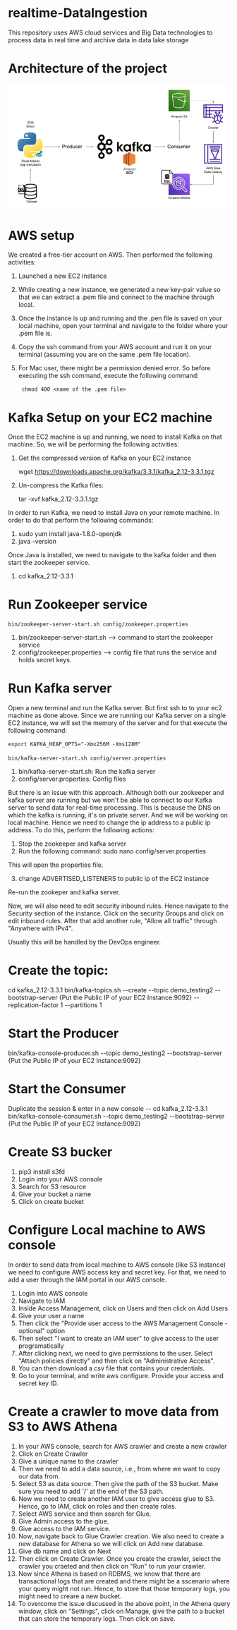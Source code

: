 # realtime-DataIngestion
This repository uses AWS cloud services and Big Data technologies to process data in real time and archive data in data lake storage 

# Architecture of the project

![Alt text](Architecture.jpg)

# AWS setup

We created a free-tier account on AWS. Then performed the following activities:

1. Launched a new EC2 instance
2. While creating a new instance, we generated a new key-pair value so that we can extract a .pem file and connect to the machine through local.
3. Once the instance is up and running and the .pen file is saved on your local machine, open your terminal and navigate to the folder where your .pem file is.
4. Copy the ssh command from your AWS account and run it on your terminal (assuming you are on the same .pem file location).
5. For Mac user, there might be a permission denied error. So before executing the ssh command, execute the following command:

        chmod 400 <name of the .pem file>

# Kafka Setup on your EC2 machine

Once the EC2 machine is up and running, we need to install Kafka on that machine. So, we will be performing the following activities:

1. Get the compressed version of Kafka on your EC2 instance

    wget https://downloads.apache.org/kafka/3.3.1/kafka_2.12-3.3.1.tgz

2. Un-compress the Kafka files:

    tar -xvf kafka_2.12-3.3.1.tgz

In order to run Kafka, we need to install Java on your remote machine. In order to do that perform the following commands:

1. sudo yum install java-1.8.0-openjdk
2. java -version

Once Java is installed, we need to navigate to the kafka folder and then start the zookeeper service.

1. cd kafka_2.12-3.3.1

# Run Zookeeper service

    bin/zookeeper-server-start.sh config/zookeeper.properties

1. bin/zookeeper-server-start.sh --> command to start the zookeeper service
2. config/zookeeper.properties --> config file that runs the service and holds secret keys.

# Run Kafka server

Open a new terminal and run the Kafka server. But first ssh to to your ec2 machine as done above. Since we are running our Kafka server on a single EC2 
instance, we will set the memory of the server and for that execute the following command:

    export KAFKA_HEAP_OPTS="-Xmx256M -Xms128M"

    bin/kafka-server-start.sh config/server.properties
1. bin/kafka-server-start.sh: Run the kafka server
2. config/server.properties: Config files

But there is an issue with this approach. Although both our zookeeper and kafka server are running but we won't be able to connect to our Kafka server to 
send data for real-time processing. This is because the DNS on which the kafka is running, it's on private server. And we will be working on local machine. Hence we need to change the ip address to a public ip address. To do this, perform the following actions:

1. Stop the zookeeper and kafka server
2. Run the following command:
    sudo nano config/server.properties

This will open the properties file.

3. change ADVERTISED_LISTENERS to public ip of the EC2 instance

Re-run the zookeper and kafka server.

Now, we will also need to edit security inbound rules. Hence navigate to the Security section of the instance. Click on the security Groups and click on edit inbound rules. After that add another rule, "Allow all traffic" through "Anywhere with IPv4".

Usually this will be handled by the DevOps engineer.

# Create the topic:

cd kafka_2.12-3.3.1
bin/kafka-topics.sh --create --topic demo_testing2 --bootstrap-server {Put the Public IP of your EC2 Instance:9092} --replication-factor 1 --partitions 1

# Start the Producer

bin/kafka-console-producer.sh --topic demo_testing2 --bootstrap-server {Put the Public IP of your EC2 Instance:9092} 

# Start the Consumer

Duplicate the session & enter in a new console --
cd kafka_2.12-3.3.1
bin/kafka-console-consumer.sh --topic demo_testing2 --bootstrap-server {Put the Public IP of your EC2 Instance:9092}

# Create S3 bucker

1. pip3 install s3fd
2. Login into your AWS console
3. Search for S3 resource
4. Give your bucket a name
5. Click on create bucket

# Configure Local machine to AWS console

In order to send data from local machine to AWS console (like S3 instance) we need to configure AWS access key and secret key. For that, we need to add a user through the IAM portal in our AWS console.

1. Login into AWS console
2. Navigate to IAM
3. Inside Access Management, click on Users and then click on Add Users
4. Give your user a name
5. Then click the "Provide user access to the AWS Management Console - optional" option
6. Then select "I want to create an IAM user" to give access to the user programatically
7. After clicking next, we need to give permissions to the user. Select "Attach policies directly" and then click on "Administrative Access".
8. You can then download a csv file that contains your credentials.
9. Go to your terminal, and write aws configure. Provide your access and secret key ID.

# Create a crawler to move data from S3 to AWS Athena

1. In your AWS console, search for AWS crawler and create a new crawler
2. Click on Create Crawler
3. Give a unique name to the crawler
4. Then we need to add a data source, i.e., from where we want to copy our data from.
5. Select S3 as data source. Then give the path of the S3 bucket. Make sure you need to add '/' at the end of the S3 path. 
6. Now we need to create another IAM user to give access glue to S3. Hence, go to IAM, click on roles and then create roles.
7. Select AWS service and then search for Glue.
8. Give Admin access to the glue.
9. Give access to the IAM service.
10. Now, navigate back to Glue Crawler creation. We also need to create a new database for Athena so we will click on Add new database.
11. Give db name and click on Next
12. Then click on Create Crawler. Once you create the crawler, select the crawler you craeted and then click on "Run" to run your crawler.
13. Now since Athena is based on RDBMS, we know that there are transactional logs that are created and there might be a sscenario where your query might not run. Hence, to store that those temporary logs, you might need to creare a new bucket. 
14. To overcome the issue discussed in the above point, in the Athena query window, click on "Settings", click on Manage, give the path to a bucket that can store the temporary logs. Then click on save.








